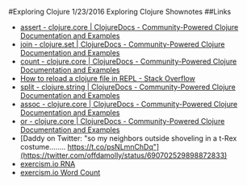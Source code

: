 #Exploring Clojure 1/23/2016
Exploring Clojure Shownotes
##Links
* [assert - clojure.core | ClojureDocs - Community-Powered Clojure Documentation and Examples](https://clojuredocs.org/clojure.core/assert)
* [join - clojure.set | ClojureDocs - Community-Powered Clojure Documentation and Examples](https://clojuredocs.org/clojure.set/join)
* [count - clojure.core | ClojureDocs - Community-Powered Clojure Documentation and Examples](https://clojuredocs.org/clojure.core/count)
* [How to reload a clojure file in REPL - Stack Overflow](http://stackoverflow.com/questions/7658981/how-to-reload-a-clojure-file-in-repl)
* [split - clojure.string | ClojureDocs - Community-Powered Clojure Documentation and Examples](https://clojuredocs.org/clojure.string/split)
* [assoc - clojure.core | ClojureDocs - Community-Powered Clojure Documentation and Examples](https://clojuredocs.org/clojure.core/assoc)
* [or - clojure.core | ClojureDocs - Community-Powered Clojure Documentation and Examples](https://clojuredocs.org/clojure.core/or)
* [Daddy on Twitter: "so my neighbors outside shoveling in a t-Rex costume........ https://t.co/psNLmnChDq"](https://twitter.com/offdamolly/status/690702529898872833)
* [exercism.io RNA](http://exercism.io/submissions/ee66786674fb4e2e8ed2f179938c2b52)
* [exercism.io Word Count](http://exercism.io/submissions/ee1575473fe24f0baae2decf6c1bcef6)
